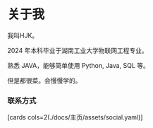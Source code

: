 # 关于我

我叫HJK。

2024 年本科毕业于湖南工业大学物联网工程专业。

熟悉 JAVA，能够简单使用 Python, Java, SQL 等。  

但是都很菜。会慢慢学的。

### 联系方式

[cards cols=2(./docs/主页/assets/social.yaml)]

<!-- ### 工作 & 学习经历

[timeline(./docs/主页/assets/exp.yaml)] -->
